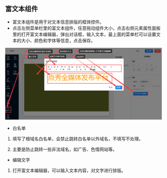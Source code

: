 ## 富文本组件
* 富文本组件是用于对文本信息排版的框体控件。
* 点击左侧菜单栏里的富文本组件，任意拖动组件大小，点击右侧元素属性面板里的打开富文本编辑器，弹出对话框，输入文本，最上面的菜单栏可以设置文本的大小、颜色和字体等信息，点击保存。

![avatar](../images/program/8.png)

* 白名单

1. 填写了根域名白名单，会禁止跳转白名单以外域名，不填写不处理。

1. 主要是防止跳转一些非法域名，如广告、色情网站等。

* 编辑文字

1. 打开富文本编辑器，可以输入文本内容，对文字进行排版。
